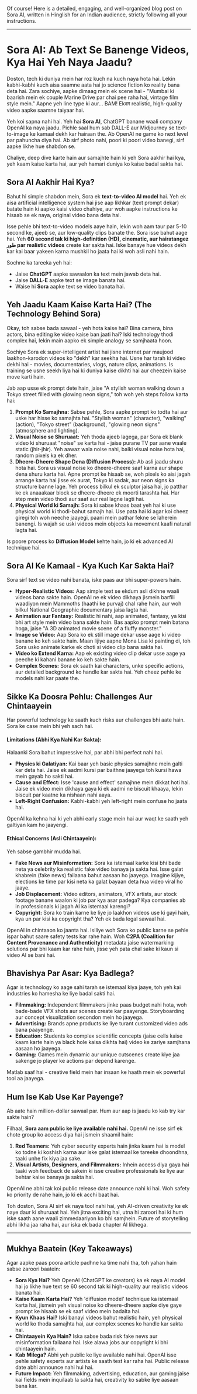 Of course! Here is a detailed, engaging, and well-organized blog post on Sora AI, written in Hinglish for an Indian audience, strictly following all your instructions.

***

# Sora AI: Ab Text Se Banenge Videos, Kya Hai Yeh Naya Jaadu?

Doston, tech ki duniya mein har roz kuch na kuch naya hota hai. Lekin kabhi-kabhi kuch aisa saamne aata hai jo science fiction ko reality bana deta hai. Zara sochiye, aapke dimaag mein ek scene hai - "Mumbai ki baarish mein ek couple Marine Drive par chai pee raha hai, vintage film style mein." Aapne yeh line type ki aur... BAM! Ekदम realistic, high-quality video aapke saamne taiyaar hai.

Yeh koi sapna nahi hai. Yeh hai **Sora AI**, ChatGPT banane waali company OpenAI ka naya jaadu. Pichle saal hum sab DALL-E aur Midjourney se text-to-image ke kamaal dekh kar hairaan the. Ab OpenAI ne game ko next level par pahuncha diya hai. Ab sirf photo nahi, poori ki poori video banegi, sirf aapke likhe hue shabdon se.

Chaliye, deep dive karte hain aur samajhte hain ki yeh Sora aakhir hai kya, yeh kaam kaise karta hai, aur yeh hamari duniya ko kaise badal sakta hai.

## Sora AI Aakhir Hai Kya?

Bahut hi simple shabdon mein, Sora ek **text-to-video AI model** hai. Yeh ek aisa artificial intelligence system hai jise aap likhkar (text prompt dekar) batate hain ki aapko kaisi video chahiye, aur woh aapke instructions ke hisaab se ek naya, original video bana deta hai.

Isse pehle bhi text-to-video models aaye hain, lekin woh aam taur par 5-10 second ke, ajeeb se, aur low-quality clips banate the. Sora isse bahut aage hai. Yeh **60 second tak ki high-definition (HD), cinematic, aur hairatangez طور par realistic videos** create kar sakta hai. Iske banaye hue videos dekh kar kai baar yakeen karna mushkil ho jaata hai ki woh asli nahi hain.

Sochne ka tareeka yeh hai:
-   Jaise **ChatGPT** aapke sawaalon ka text mein jawab deta hai.
-   Jaise **DALL-E** aapke text se image banata hai.
-   Waise hi **Sora** aapke text se video banata hai.

## Yeh Jaadu Kaam Kaise Karta Hai? (The Technology Behind Sora)

Okay, toh sabse bada sawaal - yeh hota kaise hai? Bina camera, bina actors, bina editing ke video kaise ban jaati hai? Iski technology thodi complex hai, lekin main aapko ek simple analogy se samjhaata hoon.

Sochiye Sora ek super-intelligent artist hai jisne internet par maujood laakhon-karodon videos ko "dekh" kar seekha hai. Usne har tarah ki video dekhi hai - movies, documentaries, vlogs, nature clips, animations. Is training se usne seekh liya hai ki duniya kaise dikhti hai aur cheezein kaise move karti hain.

Jab aap usse ek prompt dete hain, jaise "A stylish woman walking down a Tokyo street filled with glowing neon signs," toh woh yeh steps follow karta hai:

1.  **Prompt Ko Samajhna:** Sabse pehle, Sora aapke prompt ko todta hai aur uske har hisse ko samajhta hai. "Stylish woman" (character), "walking" (action), "Tokyo street" (background), "glowing neon signs" (atmosphere and lighting).
2.  **Visual Noise se Shuruaat:** Yeh thoda ajeeb lagega, par Sora ek blank video ki shuruaat "noise" se karta hai - jaise purane TV par aane waale static (jhir-jhir). Yeh aawaz wala noise nahi, balki visual noise hota hai, random pixels ka ek dher.
3.  **Dheere-Dheere Shape Dena (Diffusion Process):** Ab asli jaadu shuru hota hai. Sora us visual noise ko dheere-dheere saaf karna aur shape dena shuru karta hai. Apne prompt ke hisaab se, woh pixels ko aisi jagah arrange karta hai jisse ek aurat, Tokyo ki sadak, aur neon signs ka structure banne lage. Yeh process bilkul ek sculptor jaisa hai, jo patthar ke ek anaaakaar block se dheere-dheere ek moorti tarashta hai. Har step mein video thodi aur saaf aur real lagne lagti hai.
4.  **Physical World ki Samajh:** Sora ki sabse khaas baat yeh hai ki use physical world ki thodi-bahut samajh hai. Use pata hai ki agar koi cheez giregi toh woh neeche jaayegi, paani mein pathar fekne se laherein banengi. Is wajah se uski videos mein objects ka movement kaafi natural lagta hai.

Is poore process ko **Diffusion Model** kehte hain, jo ki ek advanced AI technique hai.

## Sora AI Ke Kamaal - Kya Kuch Kar Sakta Hai?

Sora sirf text se video nahi banata, iske paas aur bhi super-powers hain.

-   **Hyper-Realistic Videos:** Aap simple text se ekdum asli dikhne waali videos bana sakte hain. OpenAI ne ek video dikhaya jismein barfili waadiyon mein Mammoths (haathi ke purvaj) chal rahe hain, aur woh bilkul National Geographic documentary jaisa lagta hai.
-   **Animation aur Fantasy:** Realistic hi nahi, aap animated, fantasy, ya kisi bhi art style mein video bana sakte hain. Bas aapko prompt mein batana hoga, jaise "A 3D animated movie scene of a fluffy monster."
-   **Image se Video:** Aap Sora ko ek still image dekar usse aage ki video banane ko keh sakte hain. Maan lijiye aapne Mona Lisa ki painting di, toh Sora usko animate karke ek choti si video clip bana sakta hai.
-   **Video ko Extend Karna:** Aap ek existing video clip dekar usse aage ya peeche ki kahani banane ko keh sakte hain.
-   **Complex Scenes:** Sora ek saath kai characters, unke specific actions, aur detailed background ko handle kar sakta hai. Yeh cheez pehle ke models nahi kar paate the.

## Sikke Ka Doosra Pehlu: Challenges Aur Chintaayein

Har powerful technology ke saath kuch risks aur challenges bhi aate hain. Sora ke case mein bhi yeh sach hai.

#### **Limitations (Abhi Kya Nahi Kar Sakta):**

Halaanki Sora bahut impressive hai, par abhi bhi perfect nahi hai.
-   **Physics ki Galatiyan:** Kai baar yeh basic physics samajhne mein galti kar deta hai. Jaise ek aadmi kursi par baithne jaayega toh kursi hawa mein gayab ho sakti hai.
-   **Cause and Effect:** Isse 'cause and effect' samajhne mein dikkat hoti hai. Jaise ek video mein dikhaya gaya ki ek aadmi ne biscuit khaaya, lekin biscuit par kaatne ka nishaan nahi aaya.
-   **Left-Right Confusion:** Kabhi-kabhi yeh left-right mein confuse ho jaata hai.

OpenAI ka kehna hai ki yeh abhi early stage mein hai aur waqt ke saath yeh galtiyan kam ho jaayengi.

#### **Ethical Concerns (Asli Chintaayein):**

Yeh sabse gambhir mudda hai.
-   **Fake News aur Misinformation:** Sora ka istemaal karke kisi bhi bade neta ya celebrity ka realistic fake video banaya ja sakta hai. Isse galat khabrein (fake news) failaana bahut aasaan ho jaayega. Imagine kijiye, elections ke time par kisi neta ka galat bayaan deta hua video viral ho jaaye.
-   **Job Displacement:** Video editors, animators, VFX artists, aur stock footage banane waalon ki job par kya asar padega? Kya companies ab in professionals ki jagah AI ka istemaal karengi?
-   **Copyright:** Sora ko train karne ke liye jo laakhon videos use ki gayi hain, kya un par kisi ka copyright tha? Yeh ek bada legal sawaal hai.

OpenAI in chintaaon ko jaanta hai. Isiliye woh Sora ko public karne se pehle ispar bahut saare safety tests kar rahe hain. Woh **C2PA (Coalition for Content Provenance and Authenticity)** metadata jaise watermarking solutions par bhi kaam kar rahe hain, jisse yeh pata chal sake ki kaun si video AI se bani hai.

## Bhavishya Par Asar: Kya Badlega?

Agar is technology ko aage sahi tarah se istemaal kiya jaaye, toh yeh kai industries ko hamesha ke liye badal sakti hai.

-   **Filmmaking:** Independent filmmakers jinke paas budget nahi hota, woh bade-bade VFX shots aur scenes create kar paayenge. Storyboarding aur concept visualization secondon mein ho jaayega.
-   **Advertising:** Brands apne products ke liye turant customized video ads bana paayenge.
-   **Education:** Students ko complex scientific concepts (jaise cells kaise kaam karte hain ya black hole kaisa dikhta hai) video ke zariye samjhana aasaan ho jaayega.
-   **Gaming:** Games mein dynamic aur unique cutscenes create kiye jaa sakenge jo player ke actions par depend karenge.

Matlab saaf hai - creative field mein har insaan ke haath mein ek powerful tool aa jaayega.

## Hum Ise Kab Use Kar Payenge?

Ab aate hain million-dollar sawaal par. Hum aur aap is jaadu ko kab try kar sakte hain?

Filhaal, **Sora aam public ke liye available nahi hai.** OpenAI ne isse sirf ek chote group ko access diya hai jismein shaamil hain:
1.  **Red Teamers:** Yeh cyber security experts hain jinka kaam hai is model ko todne ki koshish karna aur iske galat istemaal ke tareeke dhoondhna, taaki unhe fix kiya jaa sake.
2.  **Visual Artists, Designers, and Filmmakers:** Inhein access diya gaya hai taaki woh feedback de sakein ki isse creative professionals ke liye aur behtar kaise banaya ja sakta hai.

OpenAI ne abhi tak koi public release date announce nahi ki hai. Woh safety ko priority de rahe hain, jo ki ek acchi baat hai.

Toh doston, Sora AI sirf ek naya tool nahi hai, yeh AI-driven creativity ke ek naye daur ki shuruaat hai. Yeh jitna exciting hai, utna hi zaroori hai ki hum iske saath aane waali zimmedaariyon ko bhi samjhein. Future of storytelling abhi likha jaa raha hai, aur iska ek bada chapter AI likhega.

---

## Mukhya Baatein (Key Takeaways)

Agar aapke paas poora article padhne ka time nahi tha, toh yahan hain sabse zaroori baatein:

-   **Sora Kya Hai?** Yeh OpenAI (ChatGPT ke creators) ka ek naya AI model hai jo likhe hue text se 60 second tak ki high-quality aur realistic videos banata hai.
-   **Kaise Kaam Karta Hai?** Yeh 'diffusion model' technique ka istemaal karta hai, jismein yeh visual noise ko dheere-dheere aapke diye gaye prompt ke hisaab se ek saaf video mein badalta hai.
-   **Kyun Khaas Hai?** Iski banayi videos bahut realistic hain, yeh physical world ko thoda samajhta hai, aur complex scenes ko handle kar sakta hai.
-   **Chintaayein Kya Hain?** Iska sabse bada risk fake news aur misinformation failaana hai. Iske alawa jobs aur copyright ki bhi chintaayein hain.
-   **Kab Milega?** Abhi yeh public ke liye available nahi hai. OpenAI isse pehle safety experts aur artists ke saath test kar raha hai. Public release date abhi announce nahi hui hai.
-   **Future Impact:** Yeh filmmaking, advertising, education, aur gaming jaise kai fields mein inquilaab la sakta hai, creativity ko sabke liye aasaan bana kar.